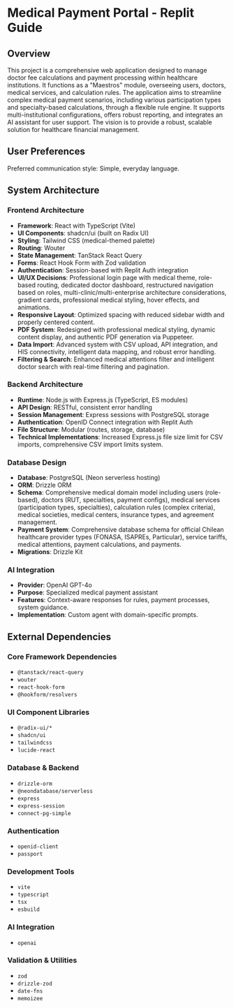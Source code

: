 # Medical Payment Portal - Replit Guide

## Overview
This project is a comprehensive web application designed to manage doctor fee calculations and payment processing within healthcare institutions. It functions as a "Maestros" module, overseeing users, doctors, medical services, and calculation rules. The application aims to streamline complex medical payment scenarios, including various participation types and specialty-based calculations, through a flexible rule engine. It supports multi-institutional configurations, offers robust reporting, and integrates an AI assistant for user support. The vision is to provide a robust, scalable solution for healthcare financial management.

## User Preferences
Preferred communication style: Simple, everyday language.

## System Architecture

### Frontend Architecture
- **Framework**: React with TypeScript (Vite)
- **UI Components**: shadcn/ui (built on Radix UI)
- **Styling**: Tailwind CSS (medical-themed palette)
- **Routing**: Wouter
- **State Management**: TanStack React Query
- **Forms**: React Hook Form with Zod validation
- **Authentication**: Session-based with Replit Auth integration
- **UI/UX Decisions**: Professional login page with medical theme, role-based routing, dedicated doctor dashboard, restructured navigation based on roles, multi-clinic/multi-enterprise architecture considerations, gradient cards, professional medical styling, hover effects, and animations.
- **Responsive Layout**: Optimized spacing with reduced sidebar width and properly centered content.
- **PDF System**: Redesigned with professional medical styling, dynamic content display, and authentic PDF generation via Puppeteer.
- **Data Import**: Advanced system with CSV upload, API integration, and HIS connectivity, intelligent data mapping, and robust error handling.
- **Filtering & Search**: Enhanced medical attentions filter and intelligent doctor search with real-time filtering and pagination.

### Backend Architecture
- **Runtime**: Node.js with Express.js (TypeScript, ES modules)
- **API Design**: RESTful, consistent error handling
- **Session Management**: Express sessions with PostgreSQL storage
- **Authentication**: OpenID Connect integration with Replit Auth
- **File Structure**: Modular (routes, storage, database)
- **Technical Implementations**: Increased Express.js file size limit for CSV imports, comprehensive CSV import limits system.

### Database Design
- **Database**: PostgreSQL (Neon serverless hosting)
- **ORM**: Drizzle ORM
- **Schema**: Comprehensive medical domain model including users (role-based), doctors (RUT, specialties, payment configs), medical services (participation types, specialties), calculation rules (complex criteria), medical societies, medical centers, insurance types, and agreement management.
- **Payment System**: Comprehensive database schema for official Chilean healthcare provider types (FONASA, ISAPREs, Particular), service tariffs, medical attentions, payment calculations, and payments.
- **Migrations**: Drizzle Kit

### AI Integration
- **Provider**: OpenAI GPT-4o
- **Purpose**: Specialized medical payment assistant
- **Features**: Context-aware responses for rules, payment processes, system guidance.
- **Implementation**: Custom agent with domain-specific prompts.

## External Dependencies

### Core Framework Dependencies
- `@tanstack/react-query`
- `wouter`
- `react-hook-form`
- `@hookform/resolvers`

### UI Component Libraries
- `@radix-ui/*`
- `shadcn/ui`
- `tailwindcss`
- `lucide-react`

### Database & Backend
- `drizzle-orm`
- `@neondatabase/serverless`
- `express`
- `express-session`
- `connect-pg-simple`

### Authentication
- `openid-client`
- `passport`

### Development Tools
- `vite`
- `typescript`
- `tsx`
- `esbuild`

### AI Integration
- `openai`

### Validation & Utilities
- `zod`
- `drizzle-zod`
- `date-fns`
- `memoizee`